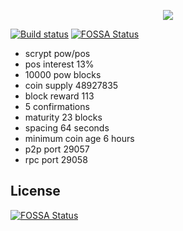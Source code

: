 <p align="center">
  <img src="https://github.com/charlesrocket/axe/raw/master/axe%20logo%20256.png"/>
</p>

[![Build status](https://ci.appveyor.com/api/projects/status/jrni1r4ovyb8p38k?svg=true)](https://ci.appveyor.com/project/charlesrocket/axe)
[![FOSSA Status](https://app.fossa.io/api/projects/git%2Bgithub.com%2Fcharlesrocket%2Faxe.svg?type=shield)](https://app.fossa.io/projects/git%2Bgithub.com%2Fcharlesrocket%2Faxe?ref=badge_shield)
* scrypt pow/pos
* pos interest 13%
* 10000 pow blocks
* coin supply 48927835
* block reward 113
* 5 confirmations
* maturity 23 blocks
* spacing 64 seconds
* minimum coin age 6 hours
* p2p port 29057
* rpc port 29058


## License
[![FOSSA Status](https://app.fossa.io/api/projects/git%2Bgithub.com%2Fcharlesrocket%2Faxe.svg?type=large)](https://app.fossa.io/projects/git%2Bgithub.com%2Fcharlesrocket%2Faxe?ref=badge_large)